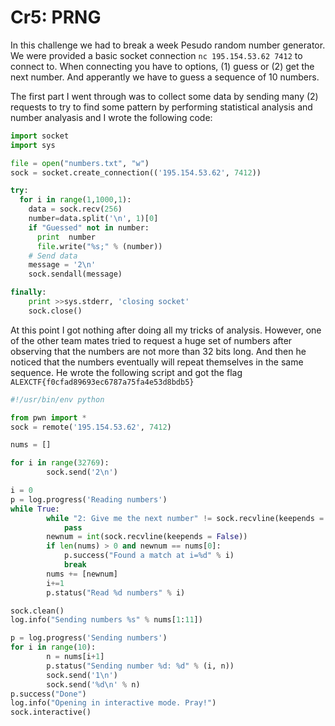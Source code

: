 # Cr5: PRNG
In this challenge we had to break a week Pesudo random number generator. We were provided a basic socket connection ```nc 195.154.53.62 7412``` to connect to.  When connecting you have to options, (1) guess or (2) get the next number. And apperantly we have to guess a sequence of 10 numbers.

The first part I went through was to collect some data by sending many (2) requests to try to find some pattern by performing statistical analysis and number analyasis and I wrote the following code:

```python
import socket
import sys

file = open("numbers.txt", "w")
sock = socket.create_connection(('195.154.53.62', 7412))

try:
  for i in range(1,1000,1):
    data = sock.recv(256)
    number=data.split('\n', 1)[0]
    if "Guessed" not in number:
      print  number
      file.write("%s;" % (number))
    # Send data
    message = '2\n'
    sock.sendall(message)

finally:
    print >>sys.stderr, 'closing socket'
    sock.close()
```
At this point I got nothing after doing all my tricks of analysis. However, one of the other team mates tried to request a huge set of numbers after observing that the numbers are not more than 32 bits long. And then he noticed that the numbers eventually will repeat themselves in the same sequence. He wrote the following script and got the flag ``` ALEXCTF{f0cfad89693ec6787a75fa4e53d8bdb5}```

```python
#!/usr/bin/env python

from pwn import *
sock = remote('195.154.53.62', 7412)

nums = []

for i in range(32769):
        sock.send('2\n')

i = 0
p = log.progress('Reading numbers')
while True:
        while "2: Give me the next number" != sock.recvline(keepends = False):
            pass
        newnum = int(sock.recvline(keepends = False))
        if len(nums) > 0 and newnum == nums[0]:
            p.success("Found a match at i=%d" % i)
            break
        nums += [newnum]
        i+=1
        p.status("Read %d numbers" % i)

sock.clean()
log.info("Sending numbers %s" % nums[1:11])

p = log.progress('Sending numbers')
for i in range(10):
        n = nums[i+1]
        p.status("Sending number %d: %d" % (i, n))
        sock.send('1\n')
        sock.send('%d\n' % n)
p.success("Done")
log.info("Opening in interactive mode. Pray!")
sock.interactive()
```
